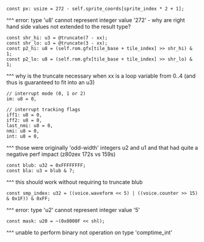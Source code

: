 ```zig
const px: usize = 272 - self.sprite_coords[sprite_index * 2 + 1];
```

^^^ error: type 'u8' cannot represent integer value '272'
    - why are right hand side values not extended to the result type?

```zig
const shr_hi: u3 = @truncate(7 - xx);
const shr_lo: u3 = @truncate(3 - xx);
const p2_hi: u8 = (self.rom.gfx[tile_base + tile_index] >> shr_hi) & 1;
const p2_lo: u8 = (self.rom.gfx[tile_base + tile_index] >> shr_lo) & 1;
```

^^^ why is the truncate necessary when xx is a loop variable from 0..4 (and thus
   is guaranteed to fit into an u3)

```zig
// interrupt mode (0, 1 or 2)
im: u8 = 0,

// interrupt tracking flags
iff1: u8 = 0,
iff2: u8 = 0,
last_nmi: u8 = 0,
nmi: u8 = 0,
int: u8 = 0,
```

^^^ those were originally 'odd-width' integers u2 and u1 and that had quite
a negative perf impact (z80zex 172s vs 159s)

```zig
const blub: u32 = 0xFFFFFFFF;
const bla: u3 = blub & 7;
```

^^^ this should work without requiring to truncate blub

```zig
const smp_index: u32 = ((voice.waveform << 5) | ((voice.counter >> 15) & 0x1F)) & 0xFF;
```

^^^ error: type 'u2' cannot represent integer value '5'

```zig
const mask: u20 = ~(0x0000F << shl);
```

^^^ unable to perform binary not operation on type 'comptime_int'